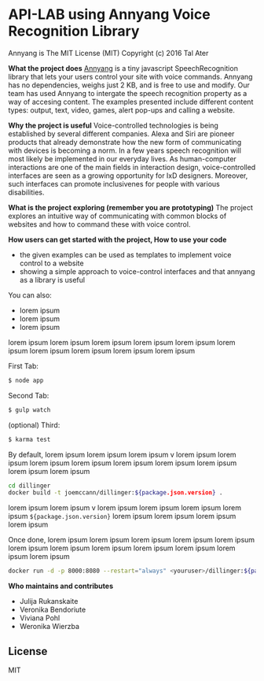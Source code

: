 # API-LAB using Annyang Voice Recognition Library


Annyang is The MIT License (MIT)
Copyright (c) 2016 Tal Ater

**What the project does**
[Annyang] is a tiny javascript SpeechRecognition library that lets your users control your site with voice commands. Annyang has no dependencies, weighs just 2 KB, and is free to use and modify. 
Our team has used Annyang to intergate the speech recognition property as a way of accesing content. The examples presented include different content types: output, text, video, games, alert pop-ups and calling a website.


**Why the project is useful**
Voice-controlled technologies is being established by several different companies. Alexa and Siri are pioneer products that already demonstrate how the new form of communicating with devices is becoming a norm. In a few years speech recognition will most likely be implemented in our everyday lives. As human-computer interactions are one of the main fields in interaction design, voice-controlled interfaces are seen as a growing opportunity for IxD designers. Moreover, such interfaces can promote inclusivenes for people with various disabilities.

**What is the project exploring (remember you are prototyping)**
The project explores an intuitive way of communicating with common blocks of websites and how to command these with voice control.

**How users can get started with the project, How to use your code**

  - the given examples can be used as templates to implement voice control to a website
  - showing a simple approach to voice-control interfaces and that annyang as a library is useful

You can also:
  -  lorem ipsum 
  -  lorem ipsum 
  -  lorem ipsum 


 lorem ipsum  lorem ipsum  lorem ipsum  lorem ipsum  lorem ipsum  lorem ipsum  lorem ipsum  lorem ipsum  lorem ipsum  lorem ipsum 

First Tab:
```sh
$ node app
```

Second Tab:
```sh
$ gulp watch
```

(optional) Third:
```sh
$ karma test
```

By default,  lorem ipsum  lorem ipsum  lorem ipsum v lorem ipsum  lorem ipsum  lorem ipsum  lorem ipsum  lorem ipsum  lorem ipsum  lorem ipsum  lorem ipsum  lorem ipsum 

```sh
cd dillinger
docker build -t joemccann/dillinger:${package.json.version} .
```
 lorem ipsum  lorem ipsum v lorem ipsum  lorem ipsum  lorem ipsum  lorem ipsum  `${package.json.version}`  lorem ipsum  lorem ipsum  lorem ipsum  lorem ipsum 

Once done,  lorem ipsum  lorem ipsum  lorem ipsum  lorem ipsum  lorem ipsum  lorem ipsum  lorem ipsum  lorem ipsum  lorem ipsum  lorem ipsum  lorem ipsum  lorem ipsum 

```sh
docker run -d -p 8000:8080 --restart="always" <youruser>/dillinger:${package.json.version}
```

**Who maintains and contributes**

  - Julija Rukanskaite
  - Veronika Bendoriute
  - Viviana Pohl
  - Weronika Wierzba

License
----

MIT

   [Annyang]: <https://www.talater.com/annyang/m>
